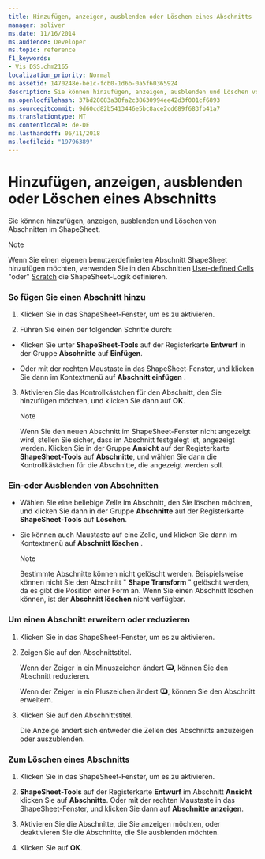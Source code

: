```yaml
---
title: Hinzufügen, anzeigen, ausblenden oder Löschen eines Abschnitts
manager: soliver
ms.date: 11/16/2014
ms.audience: Developer
ms.topic: reference
f1_keywords:
- Vis_DSS.chm2165
localization_priority: Normal
ms.assetid: 1470248e-be1c-fcb0-1d6b-0a5f60365924
description: Sie können hinzufügen, anzeigen, ausblenden und Löschen von Abschnitten im ShapeSheet.
ms.openlocfilehash: 37bd28083a38fa2c38630994ee42d3f001cf6893
ms.sourcegitcommit: 9d60cd82b5413446e5bc8ace2cd689f683fb41a7
ms.translationtype: MT
ms.contentlocale: de-DE
ms.lasthandoff: 06/11/2018
ms.locfileid: "19796389"
---
```

# <a name="add-show-hide-or-delete-a-section"></a>Hinzufügen, anzeigen, ausblenden oder Löschen eines Abschnitts

Sie können hinzufügen, anzeigen, ausblenden und Löschen von Abschnitten im ShapeSheet.
  
> [!NOTE]
> Wenn Sie einen eigenen benutzerdefinierten Abschnitt ShapeSheet hinzufügen möchten, verwenden Sie in den Abschnitten [User-defined Cells](user-defined-cells-section.md) "oder" [Scratch](scratch-section.md) die ShapeSheet-Logik definieren. 
  
### <a name="to-add-a-section"></a>So fügen Sie einen Abschnitt hinzu

1. Klicken Sie in das ShapeSheet-Fenster, um es zu aktivieren.
    
2. Führen Sie einen der folgenden Schritte durch:
    
  - Klicken Sie unter **ShapeSheet-Tools** auf der Registerkarte **Entwurf** in der Gruppe **Abschnitte** auf **Einfügen**.
    
  - Oder mit der rechten Maustaste in das ShapeSheet-Fenster, und klicken Sie dann im Kontextmenü auf **Abschnitt einfügen** . 
    
3. Aktivieren Sie das Kontrollkästchen für den Abschnitt, den Sie hinzufügen möchten, und klicken Sie dann auf **OK**.
    
    > [!NOTE]
    >  Wenn Sie den neuen Abschnitt im ShapeSheet-Fenster nicht angezeigt wird, stellen Sie sicher, dass im Abschnitt festgelegt ist, angezeigt werden. Klicken Sie in der Gruppe **Ansicht** auf der Registerkarte **ShapeSheet-Tools** auf **Abschnitte**, und wählen Sie dann die Kontrollkästchen für die Abschnitte, die angezeigt werden soll. 
  
### <a name="to-show-or-hide-sections"></a>Ein-oder Ausblenden von Abschnitten

- Wählen Sie eine beliebige Zelle im Abschnitt, den Sie löschen möchten, und klicken Sie dann in der Gruppe **Abschnitte** auf der Registerkarte **ShapeSheet-Tools** auf **Löschen**.
    
- Sie können auch Maustaste auf eine Zelle, und klicken Sie dann im Kontextmenü auf **Abschnitt löschen** . 
    
    > [!NOTE]
    >  Bestimmte Abschnitte können nicht gelöscht werden. Beispielsweise können nicht Sie den Abschnitt " **Shape Transform** " gelöscht werden, da es gibt die Position einer Form an. Wenn Sie einen Abschnitt löschen können, ist der **Abschnitt löschen** nicht verfügbar. 
  
### <a name="to-collapse-or-expand-a-section"></a>Um einen Abschnitt erweitern oder reduzieren

1. Klicken Sie in das ShapeSheet-Fenster, um es zu aktivieren.
    
2. Zeigen Sie auf den Abschnittstitel.
    
    Wenn der Zeiger in ein Minuszeichen ändert ![](media/IC_SSMinus_ZA07645855.gif), können Sie den Abschnitt reduzieren.
    
    Wenn der Zeiger in ein Pluszeichen ändert ![](media/IC_SSPlus_ZA07645856.gif), können Sie den Abschnitt erweitern.
    
3. Klicken Sie auf den Abschnittstitel.
    
    Die Anzeige ändert sich entweder die Zellen des Abschnitts anzuzeigen oder auszublenden.
    
### <a name="to-delete-a-section"></a>Zum Löschen eines Abschnitts

1. Klicken Sie in das ShapeSheet-Fenster, um es zu aktivieren.
    
2. **ShapeSheet-Tools** auf der Registerkarte **Entwurf** im Abschnitt **Ansicht** klicken Sie auf **Abschnitte**. Oder mit der rechten Maustaste in das ShapeSheet-Fenster, und klicken Sie dann auf **Abschnitte anzeigen**.
    
3. Aktivieren Sie die Abschnitte, die Sie anzeigen möchten, oder deaktivieren Sie die Abschnitte, die Sie ausblenden möchten.
    
4. Klicken Sie auf **OK**.
    

